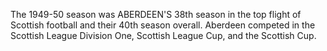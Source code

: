 The 1949-50 season was ABERDEEN'S 38th season in the top flight of Scottish football and their 40th season overall. Aberdeen competed in the Scottish League Division One, Scottish League Cup, and the Scottish Cup.
